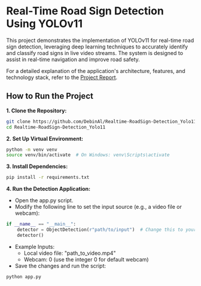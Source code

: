 # Real-Time Road Sign Detection Using YOLOv11
This project demonstrates the implementation of YOLOv11 for real-time road sign detection, leveraging deep learning techniques to accurately identify and classify road signs in live video streams. The system is designed to assist in real-time navigation and improve road safety.

For a detailed explanation of the application's architecture, features, and technology stack, refer to the [Project Report](https://1drv.ms/w/c/7a8f2b2853bae142/EVi_EnlXqUVEjuUcC273Z_8BquUMs9jLFVDN27OXNq6k8w?e=FVxjUd).

## How to Run the Project
**1. Clone the Repository:**
```bash
git clone https://github.com/DebinAl/Realtime-RoadSign-Detection_Yolo11.git
cd Realtime-RoadSign-Detection_Yolo11
```

**2. Set Up Virtual Environment:**
```bash
python -m venv venv
source venv/bin/activate  # On Windows: venv\Scripts\activate
```

**3. Install Dependencies:**
```bash
pip install -r requirements.txt
```

**4. Run the Detection Application:**
- Open the app.py script.
- Modify the following line to set the input source (e.g., a video file or webcam):
```python
if __name__ == "__main__":
    detector = ObjectDetection(r"path/to/input")  # Change this to your desired input
    detector()
```
- Example Inputs:
  - Local video file: "path_to_video.mp4"
  - Webcam: 0 (use the integer 0 for default webcam)
- Save the changes and run the script:
```bash
python app.py

```
